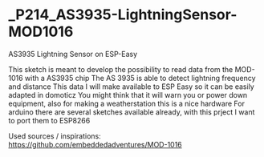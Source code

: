 # _P214_AS3935-LightningSensor-MOD1016
AS3935 Lightning Sensor on ESP-Easy

This sketch is meant to develop the possibility to read data from the MOD-1016 with a AS3935 chip
The AS 3935 is able to detect lightning frequency and distance
This data I will make available to ESP Easy so it can be easily adapted in domoticz
You might think that it will warn you or power down equipment, also for making a weatherstation this is a nice hardware
For arduino there are several sketches available already, with this prject I want to port them to ESP8266

Used sources / inspirations:
https://github.com/embeddedadventures/MOD-1016



